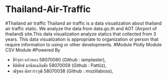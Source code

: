 # Thailand-Air-Traffic
#Thailand air traffic
Thailand air traffic is a data visualization about thailand air traffic static. We analyze the data from data.go.th and AOT (Airport of thailand) site.This data visualization analyze statics that collected from 3 years. This data visualization is appropriate to organization or person that require information to using or other developments.
#Module
Plotly Module
CSV Module
#Powered By
- ธีร์จุฑา แก้วทอง 58070060 (Github : iamplaster),
- ธิติพัทธ์ มานิตเฉลิมชัย 58070059 (Github : Pattiiz),
- ณัฐพล ฉัตรวราวุฒิ 58070038 (Github : mozillaboss),
